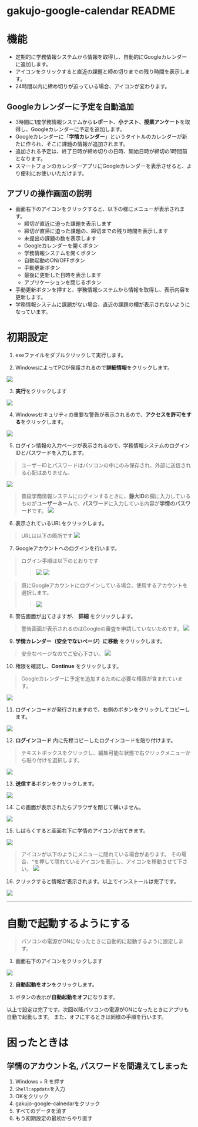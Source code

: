 # gakujo-google-calendar README

# 機能
- 定期的に学務情報システムから情報を取得し、自動的にGoogleカレンダーに追加します。
- アイコンをクリックすると直近の課題と締め切りまでの残り時間を表示します。
- 24時間以内に締め切りが迫っている場合、アイコンが変わります。

## Googleカレンダーに予定を自動追加
- 3時間に1度学務情報システムから**レポート**、**小テスト**、**授業アンケート**を取得し、Googleカレンダーに予定を追加します。
- Googleカレンダーに「**学情カレンダー**」というタイトルのカレンダーが新たに作られ、そこに課題の情報が追加されます。
- 追加される予定は、終了日時が締め切りの日時、開始日時が締切の1時間前となります。
- スマートフォンのカレンダーアプリにGoogleカレンダーを表示させると、より便利にお使いいただけます。

## アプリの操作画面の説明
- 画面右下のアイコンをクリックすると、以下の様にメニューが表示されます。
    - 締切が直近に迫った課題を表示します
    - 締切が直帰に迫った課題の、締切までの残り時間を表示します
    - 未提出の課題の数を表示します
    - Googleカレンダーを開くボタン
    - 学務情報システムを開くボタン
    - 自動起動のON/OFFボタン
    - 手動更新ボタン
    - 最後に更新した日時を表示します
    - アプリケーションを閉じるボタン
- 手動更新ボタンを押すと、学務情報システムから情報を取得し、表示内容を更新します。
- 学務情報システムに課題がない場合、直近の課題の欄が表示されないようになっています。

# 初期設定
1. exeファイルをダブルクリックして実行します。

2. WindowsによってPCが保護されるので**詳細情報**をクリックします。

![](https://i.imgur.com/Zx8FZ8B.png)

3. **実行**をクリックします

![](https://i.imgur.com/1M9Z0yO.png)

4. Windowsセキュリティの重要な警告が表示されるので、**アクセスを許可をする**をクリックします。

![](https://i.imgur.com/q0Txaba.png)


5. ログイン情報の入力ページが表示されるので、学務情報システムのログインIDとパスワードを入力します。

> ユーザーIDとパスワードはパソコンの中にのみ保存され、外部に送信される心配はありません。

![](https://i.imgur.com/mzhLC2F.png)


> 普段学務情報システムにログインするときに、**静大ID**の欄に入力しているものが**ユーザーネーム**で、**パスワード**に入力している内容が**学情のパスワード**です。
![](https://i.imgur.com/4aUqtOB.png)

6. 表示されているURLをクリックします。
>URLは以下の箇所です
>![](https://i.imgur.com/WGFteyU.png)

7. Googleアカウントへのログインを行います。
> ログイン手順は以下のとおりです
>> ![](https://i.imgur.com/WBSnV05.png)
>> ![](https://i.imgur.com/LCjkfk4.png)

> 既にGoogleアカウントにログインしている場合、使用するアカウントを選択します。
>> ![](https://i.imgur.com/nnYxaEM.png)

8. 警告画面が出てきますが、 **詳細** をクリックします。
> 警告画面が表示されるのはGoogleの審査を申請していないためです。
![](https://i.imgur.com/cqRcX7X.png)

9. **学情カレンダー（安全でないページ）に移動** をクリックします。
> 安全なページなのでご安心下さい。
![](https://i.imgur.com/yBvu6ao.png)

10. 権限を確認し、**Continue** をクリックします。
> Googleカレンダーに予定を追加するために必要な権限が含まれています。

![](https://i.imgur.com/JTp2fJ8.png)

11. ログインコードが発行されますので、右側のボタンをクリックしてコピーします。

![](https://i.imgur.com/OlhayfX.png)

12. **ログインコード** 内に先程コピーしたログインコードを貼り付けます。
> テキストボックスをクリックし、編集可能な状態で右クリックメニューから貼り付けを選択します。

![](https://i.imgur.com/k50Tx48.png)

13. **送信する**ボタンをクリックします。

![](https://i.imgur.com/w38tCkV.png)

14. この画面が表示されたらブラウザを閉じて構いません。

![](https://i.imgur.com/ffZ7UZU.png)

15. しばらくすると画面右下に学情のアイコンが出てきます。

![](https://i.imgur.com/xAFoAU3.png)
> アイコンが以下のようにメニューに隠れている場合があります。
> その場合、^を押して隠れているアイコンを表示し、アイコンを移動させて下さい。
> ![](https://i.imgur.com/ze5pTnZ.png)


16. クリックすると情報が表示されます。以上でインストールは完了です。

![](https://i.imgur.com/vW5tE6F.png)


---
# 自動で起動するようにする
> パソコンの電源がONになったときに自動的に起動するように設定します。

1. 画面右下のアイコンをクリックします

![](https://i.imgur.com/NxDsPpi.png)

2. **自動起動をオン**をクリックします。

3. ボタンの表示が**自動起動をオフ**になります。

以上で設定は完了です。次回以降パソコンの電源がONになったときにアプリも自動で起動します。
また、オフにするときは同様の手順を行います。 

# 困ったときは
## 学情のアカウント名, パスワードを間違えてしまった
1. Windows + R を押す
2. `Shell:appdata`を入力
3. OKをクリック
4. gakujo-google-calnedarをクリック
5. すべてのデータを消す
6. もう初期設定の最初からやり直す